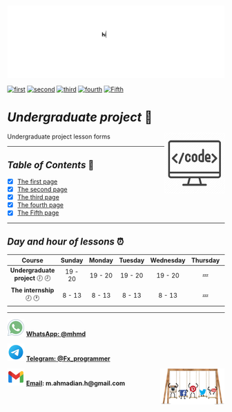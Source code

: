 ![banner](https://github.com/m-ahmadian-h/PNU_3991_AR/blob/main/gif/banner.gif)

[![first](https://img.shields.io/badge/first-100-blue)](https://github.com/m-ahmadian-h/PNU_3991_AR/blob/main/Courses/Undergraduate%20Project/Forms/01.jpg)
[![second](https://img.shields.io/badge/second-100-blue)](https://github.com/m-ahmadian-h/PNU_3991_AR/blob/main/Courses/Undergraduate%20Project/Forms/02.jpg)
[![third](https://img.shields.io/badge/third-100-blue)](https://github.com/m-ahmadian-h/PNU_3991_AR/blob/main/Courses/Undergraduate%20Project/Forms/03.jpg)
[![fourth](https://img.shields.io/badge/fourth-100-blue)](https://github.com/m-ahmadian-h/PNU_3991_AR/blob/main/Courses/Undergraduate%20Project/Forms/04.jpg)
[![Fifth](https://img.shields.io/badge/Fifth-100-blue)](https://github.com/m-ahmadian-h/PNU_3991_AR/blob/main/Courses/Undergraduate%20Project/Forms/05.jpg)

# _Undergraduate project_ :wave: 
<img src="https://github.com/m-ahmadian-h/PNU_3991_AR/blob/main/img/banner.png" align="right"  width="140" />
Undergraduate project lesson forms

***

## _Table of Contents_ :mag_right:
* [x] [The first  page](https://github.com/m-ahmadian-h/PNU_3991_AR/blob/main/Courses/Undergraduate%20Project/Forms/01.jpg)
* [x] [The second page](https://github.com/m-ahmadian-h/PNU_3991_AR/blob/main/Courses/Undergraduate%20Project/Forms/02.jpg)
* [x] [The third  page](https://github.com/m-ahmadian-h/PNU_3991_AR/blob/main/Courses/Undergraduate%20Project/Forms/03.jpg)
* [x] [The fourth page](https://github.com/m-ahmadian-h/PNU_3991_AR/blob/main/Courses/Undergraduate%20Project/Forms/04.jpg)
* [x] [The Fifth  page](https://github.com/m-ahmadian-h/PNU_3991_AR/blob/main/Courses/Undergraduate%20Project/Forms/05.jpg)

***

## _Day and hour of lessons_ :alarm_clock:

|Course                                       |Sunday |Monday |Tuesday|Wednesday|Thursday|Friday|Saturday|
|:-------------------------------------------:|:-----:|:-----:|:-----:|:-------:|:------:|:----:|:------:|
|__Undergraduate project__   :clock7: :clock8:|19 - 20|19 - 20|19 - 20|19 - 20  |:zzz:   |:zzz: |19 - 20 |
|__The internship__   :clock8: :clock1:       |8 - 13 |8 - 13 |8 - 13 |8 - 13   |:zzz:   |:zzz: |8 - 13  |

***
![whatsapp](https://github.com/m-ahmadian-h/PNU_3991_AR/blob/main/img/whatsapp.svg)  __[WhatsApp: @mhmd](https://wa.me/+989215166403)__ 

![telegram](https://github.com/m-ahmadian-h/PNU_3991_AR/blob/main/img/telegram.svg)  __[Telegram: @Fx_programmer](https://telegram.me/Fx_programmer)__

![gmail](https://github.com/m-ahmadian-h/PNU_3991_AR/blob/main/img/gmail.svg)  __[Email](mailto:m.ahmadian.h@gmail.com): m.ahmadian.h@gmail.com__
<img src="https://github.com/m-ahmadian-h/PNU_3991_AR/blob/main/gif/04.gif" align="right" width="150" />

